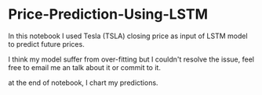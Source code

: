 # Price-Prediction-Using-LSTM
In this notebook I used Tesla (TSLA) closing price as input of LSTM model to predict future prices.

I think my model suffer from over-fitting but I couldn't resolve the issue, feel free to email me an talk about it or commit to it.

at the end of notebook, I chart my predictions.
